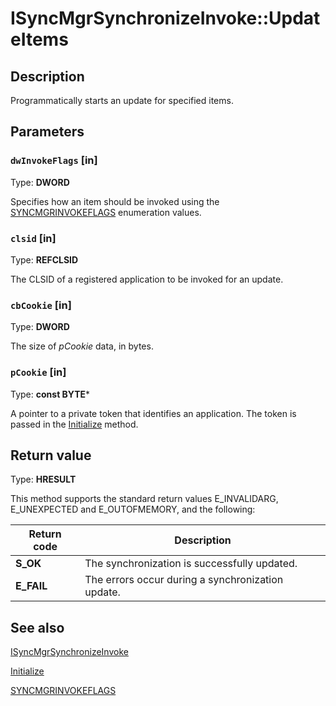 # ISyncMgrSynchronizeInvoke::UpdateItems

## Description

Programmatically starts an update for specified items.

## Parameters

### `dwInvokeFlags` [in]

Type: **DWORD**

Specifies how an item should be invoked using the [SYNCMGRINVOKEFLAGS](https://learn.microsoft.com/windows/desktop/api/mobsync/ne-mobsync-syncmgrinvokeflags) enumeration values.

### `clsid` [in]

Type: **REFCLSID**

The CLSID of a registered application to be invoked for an update.

### `cbCookie` [in]

Type: **DWORD**

The size of *pCookie* data, in bytes.

### `pCookie` [in]

Type: **const BYTE***

A pointer to a private token that identifies an application. The token is passed in the [Initialize](https://learn.microsoft.com/windows/desktop/api/mobsync/nf-mobsync-isyncmgrsynchronize-initialize) method.

## Return value

Type: **HRESULT**

This method supports the standard return values E_INVALIDARG, E_UNEXPECTED and E_OUTOFMEMORY, and the following:

| Return code | Description |
| --- | --- |
| **S_OK** | The synchronization is successfully updated. |
| **E_FAIL** | The errors occur during a synchronization update. |

## See also

[ISyncMgrSynchronizeInvoke](https://learn.microsoft.com/windows/desktop/api/mobsync/nn-mobsync-isyncmgrsynchronizeinvoke)

[Initialize](https://learn.microsoft.com/windows/desktop/api/mobsync/nf-mobsync-isyncmgrsynchronize-initialize)

[SYNCMGRINVOKEFLAGS](https://learn.microsoft.com/windows/desktop/api/mobsync/ne-mobsync-syncmgrinvokeflags)